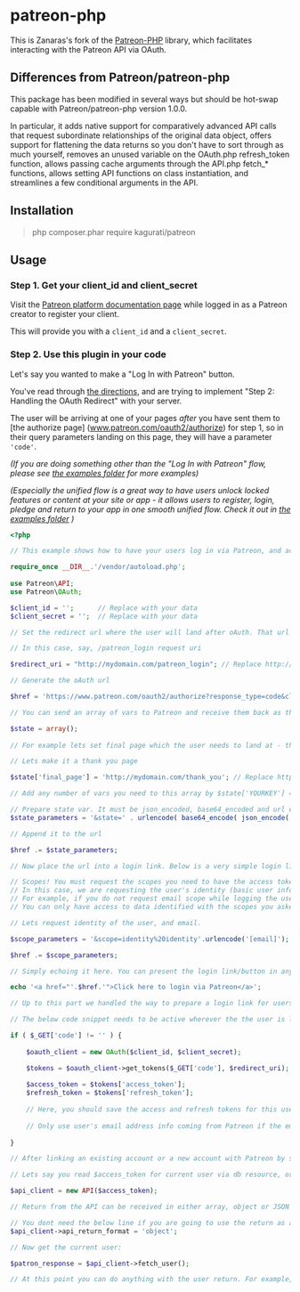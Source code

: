 # patreon-php

This is Zanaras's fork of the [Patreon-PHP](https://github.com/Patreon/patreon-php) library, which facilitates interacting with the Patreon API via OAuth.

## Differences from Patreon/patreon-php

This package has been modified in several ways but should be hot-swap capable with Patreon/patreon-php version 1.0.0.

In particular, it adds native support for comparatively advanced API calls that request subordinate relationships of the original data object, offers support for flattening the data returns so you don't have to sort through as much yourself, removes an unused variable on the OAuth.php refresh_token function, allows passing cache arguments through the API.php fetch_* functions, allows setting API functions on class instantiation, and streamlines a few conditional arguments in the API.

## Installation

> php composer.phar require kagurati/patreon

## Usage

### Step 1. Get your client_id and client_secret

Visit the [Patreon platform documentation page](https://www.patreon.com/platform/documentation) while logged in as a Patreon creator to register your client.

This will provide you with a `client_id` and a `client_secret`.

### Step 2. Use this plugin in your code

Let's say you wanted to make a "Log In with Patreon" button.

You've read through [the directions](https://www.patreon.com/platform/documentation/oauth), and are trying to implement "Step 2: Handling the OAuth Redirect" with your server.

The user will be arriving at one of your pages *after* you have sent them to [the authorize page] (www.patreon.com/oauth2/authorize) for step 1, so in their query parameters landing on this page, they will have a parameter `'code'`.

_(If you are doing something other than the "Log In with Patreon" flow, please see [the examples folder](examples) for more examples)_

_(Especially the unified flow is a great way to have users unlock locked features or content at your site or app - it allows users to register, login, pledge and return to your app in one smooth unified flow. Check it out in [the examples folder](examples) )_


```php
<?php

// This example shows how to have your users log in via Patreon, and acquire access and refresh tokens after logging in

require_once __DIR__.'/vendor/autoload.php';
 
use Patreon\API;
use Patreon\OAuth;

$client_id = '';      // Replace with your data
$client_secret = '';  // Replace with your data

// Set the redirect url where the user will land after oAuth. That url is where the access code will be sent as a _GET parameter. This may be any url in your app that you can accept and process the access code and login

// In this case, say, /patreon_login request uri

$redirect_uri = "http://mydomain.com/patreon_login"; // Replace http://mydomain.com/patreon_login with the url at your site which is going to receive users returning from Patreon confirmation

// Generate the oAuth url

$href = 'https://www.patreon.com/oauth2/authorize?response_type=code&client_id=' . $client_id . '&redirect_uri=' . urlencode($redirect_uri);

// You can send an array of vars to Patreon and receive them back as they are. Ie, state vars to set the user state, app state or any other info which should be sent back and forth.

$state = array();
 
// For example lets set final page which the user needs to land at - this may be a content the user is unlocking via oauth, or a welcome/thank you page

// Lets make it a thank you page

$state['final_page'] = 'http://mydomain.com/thank_you'; // Replace http://mydomain.com/thank_you with the url that has your thank you page

// Add any number of vars you need to this array by $state['YOURKEY'] = VARIABLE

// Prepare state var. It must be json_encoded, base64_encoded and url encoded to be safe in regard to any odd chars
$state_parameters = '&state=' . urlencode( base64_encode( json_encode( $state ) ) );

// Append it to the url

$href .= $state_parameters;

// Now place the url into a login link. Below is a very simple login link with just text. in assets/images folder, there is a button image made with official Patreon assets (login_with_patreon.png). You can also use this image as the inner html of the <a> tag instead of the text provided here

// Scopes! You must request the scopes you need to have the access token.
// In this case, we are requesting the user's identity (basic user info), user's email
// For example, if you do not request email scope while logging the user in, later you wont be able to get user's email via /identity endpoint when fetching the user details
// You can only have access to data identified with the scopes you asked. Read more at https://docs.patreon.com/#scopes

// Lets request identity of the user, and email.

$scope_parameters = '&scope=identity%20identity'.urlencode('[email]');

$href .= $scope_parameters;

// Simply echoing it here. You can present the login link/button in any other way.

echo '<a href="'.$href.'">Click here to login via Patreon</a>';

// Up to this part we handled the way to prepare a login link for users to log in via Patreon oAuth using API v2. From this point on starts the processing of a logged in user or user returning from Patreon oAuth.

// The below code snippet needs to be active wherever the the user is landing in $redirect_uri parameter above. It will grab the auth code from Patreon and get the tokens via the oAuth client

if ( $_GET['code'] != '' ) {
	
	$oauth_client = new OAuth($client_id, $client_secret);	

	$tokens = $oauth_client->get_tokens($_GET['code'], $redirect_uri);
	
	$access_token = $tokens['access_token'];
	$refresh_token = $tokens['refresh_token'];
	
	// Here, you should save the access and refresh tokens for this user somewhere. Conceptually this is the point either you link an existing user of your app with his/her Patreon account, or, if the user is a new user, create an account for him or her in your app, log him or her in, and then link this new account with the Patreon account. More or less a social login logic applies here. 
	
	// Only use user's email address info coming from Patreon if the email is verified. Check for is_email_verified value in user's API return.
	
}

// After linking an existing account or a new account with Patreon by saving and matching the tokens for a given user, you can then read the access token (from the database or whatever resource), and then just check if the user is logged into Patreon by using below code. Code from down below can be placed wherever in your app, it doesnt need to be in the redirect_uri at which the Patreon user ends after oAuth. You just need the $access_token for the current user and thats it.

// Lets say you read $access_token for current user via db resource, or you just acquired it through oAuth earlier like the above - create a new API client

$api_client = new API($access_token);

// Return from the API can be received in either array, object or JSON formats by setting the return format. It defaults to array if not specifically set. Specifically setting return format is not necessary. Below is shown as an example of having the return parsed as an object. Default is array (associated) and there is no need to specifically set it if you are going to use it as an array. If there is anyone using Art4 JSON parser lib or any other parser, they can just set the API return to json and then have the return parsed by that parser

// You dont need the below line if you are going to use the return as array. 
$api_client->api_return_format = 'object';

// Now get the current user:

$patron_response = $api_client->fetch_user();

// At this point you can do anything with the user return. For example, if there is no return for this user, then you can consider the user not logged into Patreon. Or, if there is return, then you can get the user's Patreon id or pledge info. For example if you are able to acquire user's id, then you can consider the user logged into Patreon. 

```
